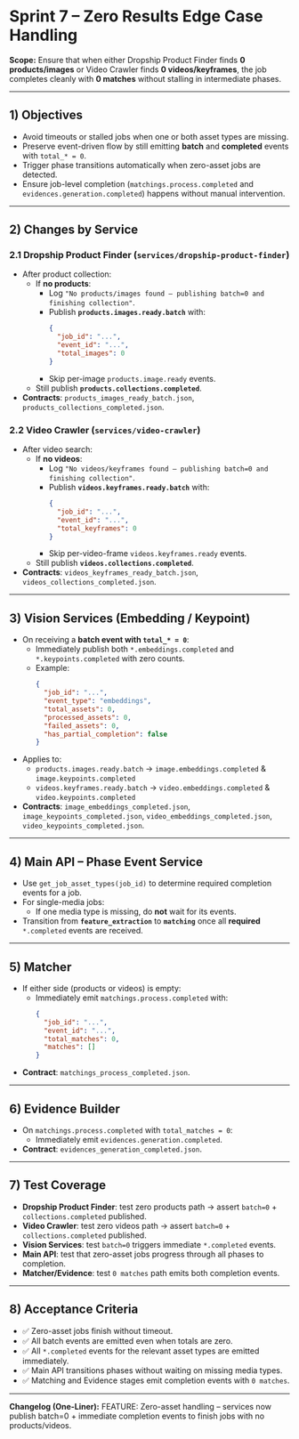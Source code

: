 # Sprint 7 – Zero Results Edge Case Handling

**Scope:** Ensure that when either Dropship Product Finder finds **0 products/images** or Video Crawler finds **0 videos/keyframes**, the job completes cleanly with **0 matches** without stalling in intermediate phases.

---

## 1) Objectives

- Avoid timeouts or stalled jobs when one or both asset types are missing.
- Preserve event-driven flow by still emitting **batch** and **completed** events with `total_* = 0`.
- Trigger phase transitions automatically when zero-asset jobs are detected.
- Ensure job-level completion (`matchings.process.completed` and `evidences.generation.completed`) happens without manual intervention.

---

## 2) Changes by Service

### 2.1 Dropship Product Finder (`services/dropship-product-finder`)
- After product collection:
  - If **no products**:
    - Log `"No products/images found – publishing batch=0 and finishing collection"`.
    - Publish **`products.images.ready.batch`** with:
      ```json
      {
        "job_id": "...",
        "event_id": "...",
        "total_images": 0
      }
      ```
    - Skip per-image `products.image.ready` events.
  - Still publish **`products.collections.completed`**.
- **Contracts**: `products_images_ready_batch.json`, `products_collections_completed.json`.

### 2.2 Video Crawler (`services/video-crawler`)
- After video search:
  - If **no videos**:
    - Log `"No videos/keyframes found – publishing batch=0 and finishing collection"`.
    - Publish **`videos.keyframes.ready.batch`** with:
      ```json
      {
        "job_id": "...",
        "event_id": "...",
        "total_keyframes": 0
      }
      ```
    - Skip per-video-frame `videos.keyframes.ready` events.
  - Still publish **`videos.collections.completed`**.
- **Contracts**: `videos_keyframes_ready_batch.json`, `videos_collections_completed.json`.

---

## 3) Vision Services (Embedding / Keypoint)
- On receiving a **batch event with `total_* = 0`**:
  - Immediately publish both `*.embeddings.completed` and `*.keypoints.completed` with zero counts.
  - Example:
    ```json
    {
      "job_id": "...",
      "event_type": "embeddings",
      "total_assets": 0,
      "processed_assets": 0,
      "failed_assets": 0,
      "has_partial_completion": false
    }
    ```
- Applies to:
  - `products.images.ready.batch` → `image.embeddings.completed` & `image.keypoints.completed`
  - `videos.keyframes.ready.batch` → `video.embeddings.completed` & `video.keypoints.completed`
- **Contracts**: `image_embeddings_completed.json`, `image_keypoints_completed.json`, `video_embeddings_completed.json`, `video_keypoints_completed.json`.

---

## 4) Main API – Phase Event Service
- Use `get_job_asset_types(job_id)` to determine required completion events for a job.
- For single-media jobs:
  - If one media type is missing, do **not** wait for its events.
- Transition from **`feature_extraction`** to **`matching`** once all **required** `*.completed` events are received.

---

## 5) Matcher
- If either side (products or videos) is empty:
  - Immediately emit `matchings.process.completed` with:
    ```json
    {
      "job_id": "...",
      "event_id": "...",
      "total_matches": 0,
      "matches": []
    }
    ```
- **Contract**: `matchings_process_completed.json`.

---

## 6) Evidence Builder
- On `matchings.process.completed` with `total_matches = 0`:
  - Immediately emit `evidences.generation.completed`.
- **Contract**: `evidences_generation_completed.json`.

---

## 7) Test Coverage
- **Dropship Product Finder**: test zero products path → assert `batch=0` + `collections.completed` published.
- **Video Crawler**: test zero videos path → assert `batch=0` + `collections.completed` published.
- **Vision Services**: test `batch=0` triggers immediate `*.completed` events.
- **Main API**: test that zero-asset jobs progress through all phases to completion.
- **Matcher/Evidence**: test `0 matches` path emits both completion events.

---

## 8) Acceptance Criteria
- ✅ Zero-asset jobs finish without timeout.
- ✅ All batch events are emitted even when totals are zero.
- ✅ All `*.completed` events for the relevant asset types are emitted immediately.
- ✅ Main API transitions phases without waiting on missing media types.
- ✅ Matching and Evidence stages emit completion events with `0 matches`.

---

**Changelog (One-Liner):**
FEATURE: Zero-asset handling – services now publish batch=0 + immediate completion events to finish jobs with no products/videos.